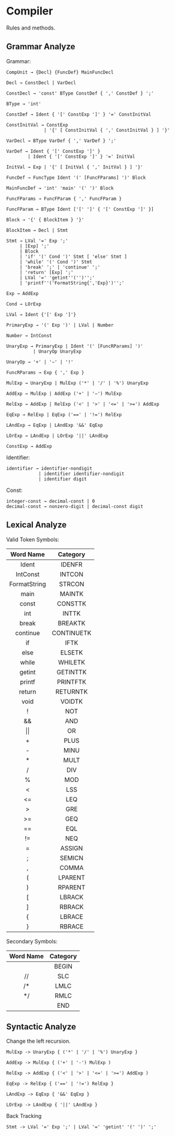 # Compiler

Rules and methods.

## Grammar Analyze

Grammar:

```
CompUnit → {Decl} {FuncDef} MainFuncDecl

Decl → ConstDecl | VarDecl

ConstDecl → 'const' BType ConstDef { ',' ConstDef } ';'

BType → 'int'

ConstDef → Ident { '[' ConstExp ']' } '=' ConstInitVal

ConstInitVal → ConstExp
              | '{' [ ConstInitVal { ',' ConstInitVal } ] '}'

VarDecl → BType VarDef { ',' VarDef } ';'

VarDef → Ident { '[' ConstExp ']' }
        | Ident { '[' ConstExp ']' } '=' InitVal

InitVal → Exp | '{' [ InitVal { ',' InitVal } ] '}'

FuncDef → FuncType Ident '(' [FuncFParams] ')' Block

MainFuncDef → 'int' 'main' '(' ')' Block

FuncFParams → FuncFParam { ',' FuncFParam }

FuncFParam → BType Ident ['[' ']' { '[' ConstExp ']' }]

Block → '{' { BlockItem } '}'

BlockItem → Decl | Stmt

Stmt → LVal '=' Exp ';'
     | [Exp] ';'
     | Block
     | 'if' '(' Cond ')' Stmt [ 'else' Stmt ]
     | 'while' '(' Cond ')' Stmt
     | 'break' ';' | 'continue' ';'
     | 'return' [Exp] ';'
     | LVal '=' 'getint''('')'';'
     | 'printf''('FormatString{','Exp}')'';'
     
Exp → AddExp

Cond → LOrExp

LVal → Ident {'[' Exp ']'}

PrimaryExp → '(' Exp ')' | LVal | Number 

Number → IntConst

UnaryExp → PrimaryExp | Ident '(' [FuncRParams] ')' 
          | UnaryOp UnaryExp 
          
UnaryOp → '+' | '−' | '!' 

FuncRParams → Exp { ',' Exp }

MulExp → UnaryExp | MulExp ('*' | '/' | '%') UnaryExp 

AddExp → MulExp | AddExp ('+' | '−') MulExp 

RelExp → AddExp | RelExp ('<' | '>' | '<=' | '>=') AddExp 

EqExp → RelExp | EqExp ('==' | '!=') RelExp 

LAndExp → EqExp | LAndExp '&&' EqExp 

LOrExp → LAndExp | LOrExp '||' LAndExp 

ConstExp → AddExp 
```

Identifier:

```
identifier → identifier-nondigit
            | identifier identifier-nondigit
            | identifier digit
```

Const:

```
integer-const → decimal-const | 0
decimal-const → nonzero-digit | decimal-const digit
```

## Lexical Analyze

Valid Token Symbols:

|  Word Name   |  Category |
|:------------:|:----:|
|    Ident     |   IDENFR |
|   IntConst   |   INTCON |
| FormatString |   STRCON |
|     main     |   MAINTK |
|    const     |  CONSTTK |
|     int      |   INTTK |
|    break     |  BREAKTK |
|   continue   | CONTINUETK |
|      if      |    IFTK |
|     else     |   ELSETK |
|    while     |  WHILETK |
|    getint    |  GETINTTK |
|    printf    |  PRINTFTK |
|    return    |  RETURNTK |
|     void     |   VOIDTK |
|      !       |    NOT |
|      &&      |    AND |
| &#124;&#124; |     OR     |
|      +       |    PLUS |
|      -       |    MINU |
|      *       |    MULT |
|      /       |    DIV |
|      %       |    MOD |
|      <       |    LSS |
|      <=      |    LEQ |
|      >       |    GRE |
|      >=      |    GEQ |
|      ==      |    EQL |
|      !=      |    NEQ |
|      =       |   ASSIGN |
|      ;       |   SEMICN |
|      ,       |   COMMA |
|      (       |  LPARENT |
|      )       |  RPARENT |
|      [       |   LBRACK |
|      ]       |   RBRACK |
|      {       |   LBRACE |
|      }       |   RBRACE |

Secondary Symbols:

| Word Name | Category |
|:---------:|:--------:|
|           |  BEGIN   |
|    //     |   SLC    |
|    /*     |   LMLC   |
|    */     |   RMLC   |
|          |   END    |

## Syntactic Analyze

Change the left recursion.

```
MulExp -> UnaryExp { ('*' | '/' | '%') UnaryExp }

AddExp -> MulExp { ('+' | '-') MulExp )

RelExp -> AddExp { ('<' | '>' | '<=' | '>=') AddExp )

EqExp -> RelExp { ('==' | '!=') RelExp }

LAndExp -> EqExp { '&&' EqExp }

LOrExp -> LAndExp { '||' LAndExp }
```

Back Tracking

```
Stmt -> LVal '=' Exp ';' | LVal '=' 'getint' '(' ')' ';' 
```

